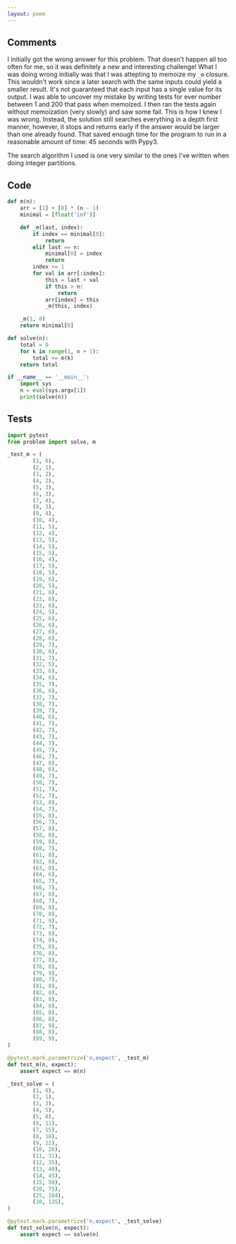 ```yaml
---
layout: poem
---
```


## Comments

I initially got the wrong answer for this problem.  That doesn't happen all too
often for me, so it was definitely a new and interesting challenge!  What I was
doing wrong initially was that I was attepting to memoize my `_m` closure.
This wouldn't work since a later search with the same inputs could yield a
smaller result.  It's not guaranteed that each input has a single value for its
output.  I was able to uncover my mistake by writing tests for ever number
between 1 and 200 that pass when memoized.  I then ran the tests again without
memoization (very slowly) and saw some fail.  This is how I knew I was wrong.
Instead, the solution still searches everything in a depth first manner,
however, it stops and returns early if the answer would be larger than one
already found.  That saved enough time for the program to run in a reasonable
amount of time: 45 seconds with Pypy3.

The search algorithm I used is one very similar to the ones I've written when
doing integer partitions.

## Code

```python
def m(n):
    arr = [1] + [0] * (n - 1)
    minimal = [float('inf')]

    def _m(last, index):
        if index == minimal[0]:
            return
        elif last == n:
            minimal[0] = index
            return
        index += 1
        for val in arr[:index]:
            this = last + val
            if this > n:
                return
            arr[index] = this
            _m(this, index)

    _m(1, 0)
    return minimal[0]

def solve(n):
    total = 0
    for k in range(1, n + 1):
        total += m(k)
    return total

if __name__ == '__main__':
    import sys
    n = eval(sys.argv[1])
    print(solve(n))
```

## Tests

```python
import pytest
from problem import solve, m

_test_m = (
        (1, 0),
        (2, 1),
        (3, 2),
        (4, 2),
        (5, 3),
        (6, 3),
        (7, 4),
        (8, 3),
        (9, 4),
        (10, 4),
        (11, 5),
        (12, 4),
        (13, 5),
        (14, 5),
        (15, 5),
        (16, 4),
        (17, 5),
        (18, 5),
        (19, 6),
        (20, 5),
        (21, 6),
        (22, 6),
        (23, 6),
        (24, 5),
        (25, 6),
        (26, 6),
        (27, 6),
        (28, 6),
        (29, 7),
        (30, 6),
        (31, 7),
        (32, 5),
        (33, 6),
        (34, 6),
        (35, 7),
        (36, 6),
        (37, 7),
        (38, 7),
        (39, 7),
        (40, 6),
        (41, 7),
        (42, 7),
        (43, 7),
        (44, 7),
        (45, 7),
        (46, 7),
        (47, 8),
        (48, 6),
        (49, 7),
        (50, 7),
        (51, 7),
        (52, 7),
        (53, 8),
        (54, 7),
        (55, 8),
        (56, 7),
        (57, 8),
        (58, 8),
        (59, 8),
        (60, 7),
        (61, 8),
        (62, 8),
        (63, 8),
        (64, 6),
        (65, 7),
        (66, 7),
        (67, 8),
        (68, 7),
        (69, 8),
        (70, 8),
        (71, 9),
        (72, 7),
        (73, 8),
        (74, 8),
        (75, 8),
        (76, 8),
        (77, 8),
        (78, 8),
        (79, 9),
        (80, 7),
        (81, 8),
        (82, 8),
        (83, 8),
        (84, 8),
        (85, 8),
        (86, 8),
        (87, 9),
        (88, 8),
        (89, 9),
)

@pytest.mark.parametrize('n,expect', _test_m)
def test_m(n, expect):
    assert expect == m(n)

_test_solve = (
        (1, 0),
        (2, 1),
        (3, 3),
        (4, 5),
        (5, 8),
        (6, 11),
        (7, 15),
        (8, 18),
        (9, 22),
        (10, 26),
        (11, 31),
        (12, 35),
        (13, 40),
        (14, 45),
        (15, 50),
        (20, 75),
        (25, 104),
        (30, 135),
)

@pytest.mark.parametrize('n,expect', _test_solve)
def test_solve(n, expect):
    assert expect == solve(n)
```
